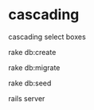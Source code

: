 cascading
=========

cascading select boxes

rake db:create

rake db:migrate

rake db:seed

rails server

